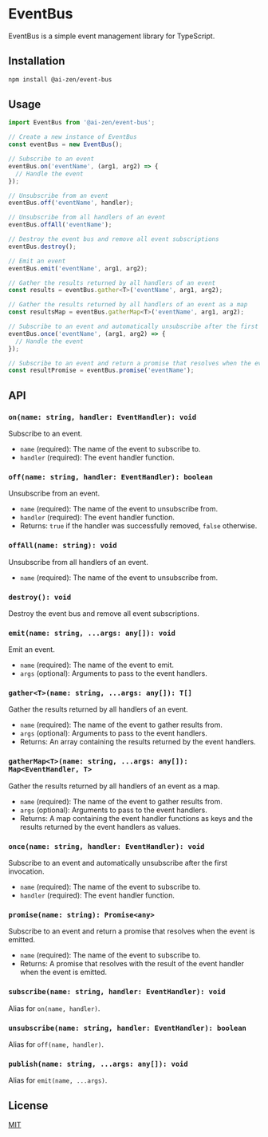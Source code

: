 # EventBus

EventBus is a simple event management library for TypeScript.

## Installation

```bash
npm install @ai-zen/event-bus
```

## Usage

```javascript
import EventBus from '@ai-zen/event-bus';

// Create a new instance of EventBus
const eventBus = new EventBus();

// Subscribe to an event
eventBus.on('eventName', (arg1, arg2) => {
  // Handle the event
});

// Unsubscribe from an event
eventBus.off('eventName', handler);

// Unsubscribe from all handlers of an event
eventBus.offAll('eventName');

// Destroy the event bus and remove all event subscriptions
eventBus.destroy();

// Emit an event
eventBus.emit('eventName', arg1, arg2);

// Gather the results returned by all handlers of an event
const results = eventBus.gather<T>('eventName', arg1, arg2);

// Gather the results returned by all handlers of an event as a map
const resultsMap = eventBus.gatherMap<T>('eventName', arg1, arg2);

// Subscribe to an event and automatically unsubscribe after the first invocation
eventBus.once('eventName', (arg1, arg2) => {
  // Handle the event
});

// Subscribe to an event and return a promise that resolves when the event is emitted
const resultPromise = eventBus.promise('eventName');
```

## API

### `on(name: string, handler: EventHandler): void`

Subscribe to an event.

- `name` (required): The name of the event to subscribe to.
- `handler` (required): The event handler function.

### `off(name: string, handler: EventHandler): boolean`

Unsubscribe from an event.

- `name` (required): The name of the event to unsubscribe from.
- `handler` (required): The event handler function.
- Returns: `true` if the handler was successfully removed, `false` otherwise.

### `offAll(name: string): void`

Unsubscribe from all handlers of an event.

- `name` (required): The name of the event to unsubscribe from.

### `destroy(): void`

Destroy the event bus and remove all event subscriptions.

### `emit(name: string, ...args: any[]): void`

Emit an event.

- `name` (required): The name of the event to emit.
- `args` (optional): Arguments to pass to the event handlers.

### `gather<T>(name: string, ...args: any[]): T[]`

Gather the results returned by all handlers of an event.

- `name` (required): The name of the event to gather results from.
- `args` (optional): Arguments to pass to the event handlers.
- Returns: An array containing the results returned by the event handlers.

### `gatherMap<T>(name: string, ...args: any[]): Map<EventHandler, T>`

Gather the results returned by all handlers of an event as a map.

- `name` (required): The name of the event to gather results from.
- `args` (optional): Arguments to pass to the event handlers.
- Returns: A map containing the event handler functions as keys and the results returned by the event handlers as values.

### `once(name: string, handler: EventHandler): void`

Subscribe to an event and automatically unsubscribe after the first invocation.

- `name` (required): The name of the event to subscribe to.
- `handler` (required): The event handler function.

### `promise(name: string): Promise<any>`

Subscribe to an event and return a promise that resolves when the event is emitted.

- `name` (required): The name of the event to subscribe to.
- Returns: A promise that resolves with the result of the event handler when the event is emitted.

### `subscribe(name: string, handler: EventHandler): void`

Alias for `on(name, handler)`.

### `unsubscribe(name: string, handler: EventHandler): boolean`

Alias for `off(name, handler)`.

### `publish(name: string, ...args: any[]): void`

Alias for `emit(name, ...args)`.

## License

[MIT](LICENSE)